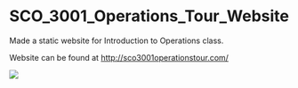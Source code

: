 # SCO_3001_Operations_Tour_Website
Made a static website for Introduction to Operations class.  

Website can be found at http://sco3001operationstour.com/

![](https://s3.amazonaws.com/githubreadmepictures/SCO_3001_Website_Pic.png?X-Amz-Date=20150920T001845Z&X-Amz-Expires=300&X-Amz-Algorithm=AWS4-HMAC-SHA256&X-Amz-Signature=af0b444ff2a464d5c19dbc0a89bf76cd0918b8607eaf46798ca01bd1adec6b1b&X-Amz-Credential=ASIAJKNSPRHX4E6L2TXQ/20150920/us-east-1/s3/aws4_request&X-Amz-SignedHeaders=Host&x-amz-security-token=AQoDYXdzEJn//////////wEakAK9hv3l7vptn1yCoODVGgDR%2BQEXqAxz70nDKQlOyPcq%2B7bb4HVSNfz14U/1I7p0uxwVIPiY9SJIYFnay2mSslRViiuHujonA6nAa2zlbV/xh1u2yuKfqgbzv2RCluGCynRu6DlbttsOr5aG0BzK2Acz3feJpXpzLhWzbBJbiw3EM84Jkt7RpgCJUqYM8T/4r1CEP2PXQZMhbLuipiBiZ4wvFRi8hp3Sld6B5HFUwB%2BYMitkFw684UuP19VLBfXWzpVFoQSNs6P5Jjb%2ByvYJICRenClIenHb1e6QmT5AVEnOm11uNA4%2Bo%2Bgz/8OExVxQJEohHK/fJcQN9%2BHNivg3kJAjU5CXrUklWDvDqNUVP8aciCC47vevBQ%3D%3D)
